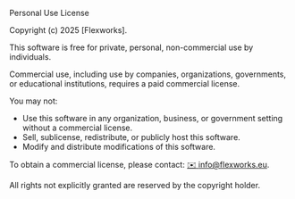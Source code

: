 Personal Use License

Copyright (c) 2025 [Flexworks].

This software is free for private, personal, non-commercial use by individuals.

Commercial use, including use by companies, organizations, governments, or educational institutions, requires a paid commercial license.

You may not:
- Use this software in any organization, business, or government setting without a commercial license.
- Sell, sublicense, redistribute, or publicly host this software.
- Modify and distribute modifications of this software.

To obtain a commercial license, please contact: [✉️ info@flexworks.eu](mailto:info@flexworks.eu).

All rights not explicitly granted are reserved by the copyright holder.